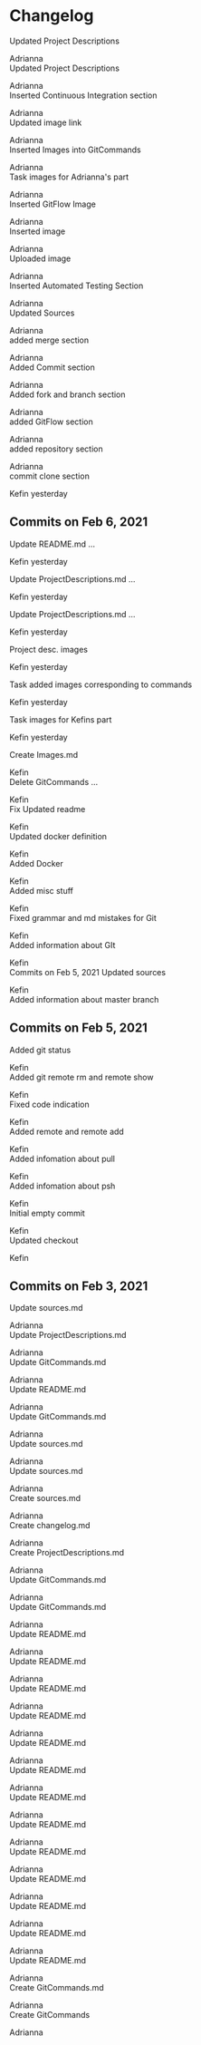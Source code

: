 
# Changelog

Updated Project Descriptions

Adrianna   
Updated Project Descriptions

 
Adrianna   
Inserted Continuous Integration section

 
Adrianna   
Updated image link

 
Adrianna   
Inserted Images into GitCommands

 
Adrianna   
Task images for Adrianna's part

 
Adrianna    
Inserted GitFlow Image

 

Adrianna   
Inserted image

 
Adrianna   
Uploaded image

 
Adrianna    
Inserted Automated Testing Section

 
Adrianna   
Updated Sources

 
Adrianna   
added merge section

 
Adrianna   
Added Commit section

 
Adrianna   
Added fork and branch section

 
Adrianna   
added GitFlow section

 
Adrianna   
added repository section

 
Adrianna   
commit clone section


Kefin yesterday
  
## Commits on Feb 6, 2021
Update README.md …

 
Kefin yesterday
  
Update ProjectDescriptions.md …

 
Kefin yesterday
  
Update ProjectDescriptions.md …

 
Kefin yesterday
  
Project desc. images

 
Kefin yesterday
 
Task added images corresponding to commands

 
Kefin yesterday
 
Task images for Kefins part

 
Kefin yesterday
 
Create Images.md

 
Kefin   
Delete GitCommands …

 
Kefin    
Fix Updated readme

 
Kefin   
Updated docker definition

 
Kefin   
Added Docker

 
Kefin   
Added misc stuff

 
Kefin   
Fixed grammar and md mistakes for Git

 
Kefin   
Added information about GIt

 
Kefin   
Commits on Feb 5, 2021
Updated sources

 
Kefin   
Added information about master branch

## Commits on Feb 5, 2021
Added git status

 
Kefin   
Added git remote rm and remote show

 
Kefin   
Fixed code indication

 
Kefin   
Added remote and remote add

 
Kefin   
Added infomation about pull

 
Kefin   
Added infomation about psh

 
Kefin   
Initial empty commit

 
Kefin   
Updated checkout

 
Kefin   
## Commits on Feb 3, 2021
Update sources.md

 
Adrianna    
Update ProjectDescriptions.md

 
Adrianna    
Update GitCommands.md

 
Adrianna    
Update README.md

 
Adrianna    
Update GitCommands.md

 
Adrianna    
Update sources.md

 
Adrianna    
Update sources.md

 
Adrianna    
Create sources.md

 
Adrianna    
Create changelog.md

 
Adrianna    
Create ProjectDescriptions.md

 
Adrianna    
Update GitCommands.md

 
Adrianna    
Update GitCommands.md

 
Adrianna    
Update README.md

 
Adrianna    
Update README.md

 
Adrianna    
Update README.md

 
Adrianna    
Update README.md

 
Adrianna    
Update README.md

 
Adrianna    
Update README.md

 
Adrianna    
Update README.md

 
Adrianna    
Update README.md

 
Adrianna    
Update README.md

 
Adrianna    
Update README.md

 
Adrianna    
Update README.md

 
Adrianna    
Update README.md

 
Adrianna    
Update README.md

 
Adrianna    
Create GitCommands.md

 
Adrianna    
Create GitCommands

 
Adrianna    
